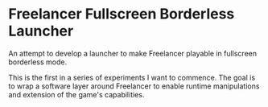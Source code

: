 # Freelancer Fullscreen Borderless Launcher
An attempt to develop a launcher to make Freelancer playable in fullscreen borderless mode.

This is the first in a series of experiments I want to commence.
The goal is to wrap a software layer around Freelancer to enable runtime manipulations and extension of the game's capabilities.
